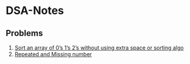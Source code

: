 # DSA-Notes

## Problems
1. [Sort an array of 0’s 1’s 2’s without using extra space or sorting algo](https://github.com/honeykpatel/DSA-Notes/blob/main/Problem1.py "Problem-1")
2. [Repeated and Missing number](https://github.com/honeykpatel/DSA-Notes/blob/main/Problem2.py "Problem-2")

